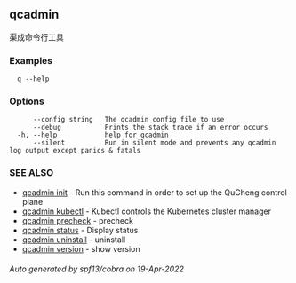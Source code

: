 ## qcadmin

渠成命令行工具

### Examples

```
  q --help
```

### Options

```
      --config string   The qcadmin config file to use
      --debug           Prints the stack trace if an error occurs
  -h, --help            help for qcadmin
      --silent          Run in silent mode and prevents any qcadmin log output except panics & fatals
```

### SEE ALSO

* [qcadmin init](qcadmin_init.md)	 - Run this command in order to set up the QuCheng control plane
* [qcadmin kubectl](qcadmin_kubectl.md)	 - Kubectl controls the Kubernetes cluster manager
* [qcadmin precheck](qcadmin_precheck.md)	 - precheck
* [qcadmin status](qcadmin_status.md)	 - Display status
* [qcadmin uninstall](qcadmin_uninstall.md)	 - uninstall
* [qcadmin version](qcadmin_version.md)	 - show version

###### Auto generated by spf13/cobra on 19-Apr-2022
